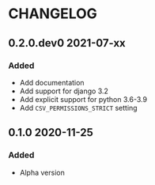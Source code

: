 # CHANGELOG

<!--
IMPORTANT: the build script extracts the most recent versino from this file
so make sure you follow the template
-->

<!-- Use the poetry changelog a template for each release:
## 1.2.3 2020-01-01

### Breaking Changes

* An Item

### Added

* An Item

### Changed

* An Item

### Fixed

* An Item

-->

## 0.2.0.dev0 2021-07-xx

### Added
* Add documentation
* Add support for django 3.2
* Add explicit support for python 3.6-3.9
* Add `CSV_PERMISSIONS_STRICT` setting

## 0.1.0 2020-11-25

### Added
* Alpha version

